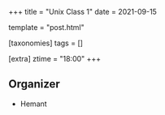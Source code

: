 +++
title = "Unix Class 1"
date = 2021-09-15

template = "post.html"

[taxonomies]
tags = []

[extra]
ztime = "18:00"
+++

<!-- more -->

## Organizer
* Hemant

